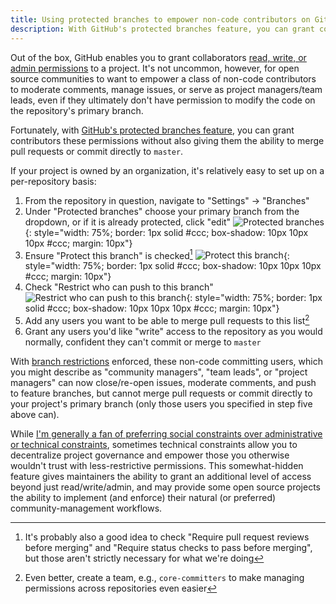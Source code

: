 ```yaml
---
title: Using protected branches to empower non-code contributors on GitHub
description: With GitHub's protected branches feature, you can grant collaborators permission to moderate comments, manage issues, or serve as project managers/team leads without the ability to merge pull requests or commit to master.
---
```


Out of the box, GitHub enables you to grant collaborators [read, write, or admin permissions](https://help.github.com/articles/repository-permission-levels-for-an-organization/) to a project. It's not uncommon, however, for open source communities to want to empower a class of non-code contributors to moderate comments, manage issues, or serve as project managers/team leads, even if they ultimately don't have permission to modify the code on the repository's primary branch.

Fortunately, with [GitHub's protected branches feature](https://help.github.com/articles/about-protected-branches), you can grant contributors these permissions without also giving them the ability to merge pull requests or commit directly to `master`.

If your project is owned by an organization, it's relatively easy to set up on a per-repository basis:

1. From the repository in question, navigate to "Settings" → "Branches"
2. Under "Protected branches" choose your primary branch from the dropdown, or if it is already protected, click "edit"
   ![Protected branches](https://cloud.githubusercontent.com/assets/282759/25056313/056e9944-2136-11e7-8415-5ec036f8ad6a.png){: style="width: 75%; border: 1px solid #ccc; box-shadow: 10px 10px 10px #ccc; margin: 10px"}
3. Ensure "Protect this branch" is checked[^pro-tip]
   ![Protect this branch](https://cloud.githubusercontent.com/assets/282759/25056314/05751300-2136-11e7-85c8-6d7d61f10017.png){: style="width: 75%; border: 1px solid #ccc; box-shadow: 10px 10px 10px #ccc; margin: 10px"}
4. Check "Restrict who can push to this branch"
   ![Restrict who can push to this branch](https://cloud.githubusercontent.com/assets/282759/25056312/056cef5e-2136-11e7-8d09-b6a0cb38d1fe.png){: style="width: 75%; border: 1px solid #ccc; box-shadow: 10px 10px 10px #ccc; margin: 10px"}
5. Add any users you want to be able to merge pull requests to this list[^pro-tip-2]
6. Grant any users you'd like "write" access to the repository as you would normally, confident they can't commit or merge to `master`

With [branch restrictions](https://help.github.com/articles/about-branch-restrictions/) enforced, these non-code committing users, which you might describe as "community managers", "team leads", or "project managers" can now close/re-open issues, moderate comments, and push to feature branches, but cannot merge pull requests or commit directly to your project's primary branch (only those users you specified in step five above can).

While [I'm generally a fan of preferring social constraints over administrative or technical constraints](http://ben.balter.com/2015/03/08/open-source-best-practices-internal-collaboration/#4-embrace-the-constraints-of-open-source), sometimes technical constraints allow you to decentralize project governance and empower those you otherwise wouldn't trust with less-restrictive permissions. This somewhat-hidden feature gives maintainers the ability to grant an additional level of access beyond just read/write/admin, and may provide some open source projects the ability to implement (and enforce) their natural (or preferred) community-management workflows.

[^pro-tip]: It's probably also a good idea to check "Require pull request reviews before merging" and "Require status checks to pass before merging", but those aren't strictly necessary for what we're doing

[^pro-tip-2]: Even better, create a team, e.g., `core-committers` to make managing permissions across repositories even easier
